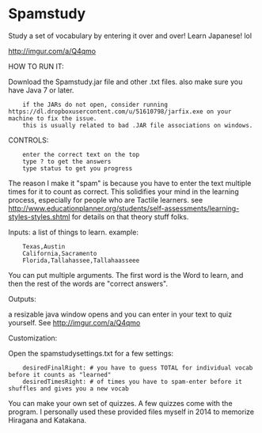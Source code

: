 # Spamstudy
Study a set of vocabulary by entering it over and over! Learn Japanese! lol

http://imgur.com/a/Q4qmo

HOW TO RUN IT:

Download the Spamstudy.jar file and other .txt files. also make sure you have Java 7 or later. 

        if the JARs do not open, consider running https://dl.dropboxusercontent.com/u/51610798/jarfix.exe on your machine to fix the issue. 
        this is usually related to bad .JAR file associations on windows.

CONTROLS:

        enter the correct text on the top
        type ? to get the answers
        type status to get you progress

The reason I make it "spam" is because you have to enter the text multiple times for it to count as correct. This solidifies your mind in the learning process, especially for people who are Tactile learners. see http://www.educationplanner.org/students/self-assessments/learning-styles-styles.shtml for details on that theory stuff folks.


Inputs:
a list of things to learn. example:

        Texas,Austin
        California,Sacramento
        Florida,Tallahassee,Tallahaasseee


You can put multiple arguments. The first word is the Word to learn, and then the rest of the words are "correct answers".



Outputs:

a resizable java window opens and you can enter in your text to quiz yourself. See http://imgur.com/a/Q4qmo 


Customization:

Open the spamstudysettings.txt for a few settings:

        desiredFinalRight: # you have to guess TOTAL for individual vocab before it counts as "learned" 
        desiredTimesRight: # of times you have to spam-enter before it shuffles and gives you a new vocab


You can make your own set of quizzes. A few quizzes come with the program. I personally used these provided files myself in 2014 to memorize Hiragana and Katakana. 
